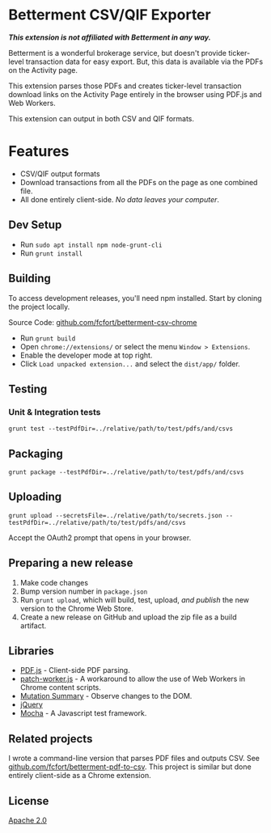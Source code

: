 # Betterment CSV/QIF Exporter

**_This extension is not affiliated with Betterment in any way._**

Betterment is a wonderful brokerage service, but doesn't provide ticker-level
transaction data for easy export. But, this data is available via the PDFs on
the Activity page.

This extension parses those PDFs and creates ticker-level transaction download
links on the Activity Page entirely in the browser using PDF.js and Web Workers.

This extension can output in both CSV and QIF formats.

# Features

-   CSV/QIF output formats
-   Download transactions from all the PDFs on the page as one combined file.
-   All done entirely client-side. *No data leaves your computer*.

## Dev Setup

-   Run `sudo apt install npm node-grunt-cli`
-   Run `grunt install`

## Building

To access development releases, you'll need npm installed. Start by cloning the
project locally.

Source Code:
[github.com/fcfort/betterment-csv-chrome](https://github.com/fcfort/betterment-csv-chrome)

-   Run `grunt build`
-   Open `chrome://extensions/` or select the menu `Window > Extensions`.
-   Enable the developer mode at top right.
-   Click `Load unpacked extension...` and select the `dist/app/` folder.

## Testing

### Unit & Integration tests

`grunt test --testPdfDir=../relative/path/to/test/pdfs/and/csvs`

## Packaging

`grunt package --testPdfDir=../relative/path/to/test/pdfs/and/csvs`

## Uploading

`grunt upload --secretsFile=../relative/path/to/secrets.json
--testPdfDir=../relative/path/to/test/pdfs/and/csvs`

Accept the OAuth2 prompt that opens in your browser.

## Preparing a new release

1.  Make code changes
1.  Bump version number in `package.json`
1.  Run `grunt upload`, which will build, test, upload, *and publish* the new
    version to the Chrome Web Store.
1.  Create a new release on GitHub and upload the zip file as a build artifact.

## Libraries

-   [PDF.js](https://github.com/mozilla/pdf.js) - Client-side PDF parsing.
-   [patch-worker.js](https://github.com/Rob--W/chrome-api/tree/master/patch-worker) -
    A workaround to allow the use of Web Workers in Chrome content scripts.
-   [Mutation Summary](https://github.com/rafaelw/mutation-summary) - Observe
    changes to the DOM.
-   [jQuery](https://github.com/jquery/jquery)
-   [Mocha](https://github.com/mochajs/mocha) - A Javascript test framework.

## Related projects

I wrote a command-line version that parses PDF files and outputs CSV. See
[github.com/fcfort/betterment-pdf-to-csv](https://github.com/fcfort/betterment-pdf-to-csv).
This project is similar but done entirely client-side as a Chrome extension.

## License

[Apache 2.0](https://opensource.org/licenses/Apache-2.0)
